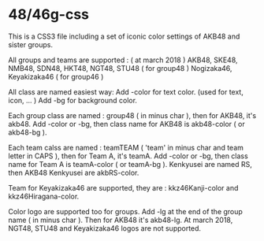 48/46g-css
==========

This is a CSS3 file including a set of iconic color settings of AKB48 and sister groups.

All groups and teams are supported : ( at march 2018 )
        AKB48, SKE48, NMB48, SDN48, HKT48, NGT48, STU48 ( for group48 )
        Nogizaka46, Keyakizaka46 ( for group46 )

All class are named easiest way:
        Add -color for text color. (used for text, icon, ... )
        Add -bg for background color.

Each group class are named : group48 ( in minus char ), then for AKB48, it's akb48. Add -color or -bg, then class name for AKB48 is akb48-color ( or akb48-bg ).

Each team calss are named : teamTEAM ( 'team' in minus char and team letter in CAPS ), then for Team A, it's teamA. Add -color or -bg, then class name for Team A is teamA-color ( or teamA-bg ). Kenkyusei are named RS, then AKB48 Kenkyusei are akbRS-color.

Team for Keyakizaka46 are supported, they are : kkz46Kanji-color and kkz46Hiragana-color.

Color logo are supported too for groups. Add -lg at the end of the group name ( in minus char ). Then for AKB48 it's akb48-lg.
At march 2018, NGT48, STU48 and Keyakizaka46 logos are not supported.
